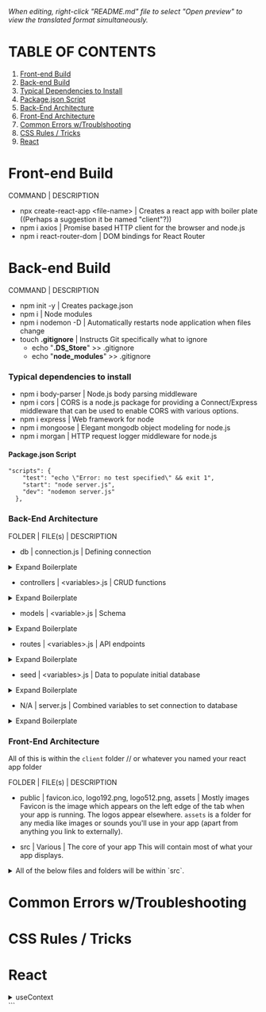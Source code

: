 _*When editing, right-click "README.md" file to select "Open preview" to view the translated format simultaneously.*_

# TABLE OF CONTENTS

1. [Front-end Build](#front-end)
2. [Back-end Build](#back-end)
3. [Typical Dependencies to Install](#dependencies)
4. [Package.json Script](#package.json)
5. [Back-End Architecture](#backarchitecture)
6. [Front-End Architecture](#frontarchitecture)
7. [Common Errors w/Troublshooting](#errors)
8. [CSS Rules / Tricks](#css)
9. [React](#react)

# Front-end Build <a name="front-end"></a>

COMMAND | DESCRIPTION

- npx create-react-app \<file-name\> | Creates a react app with boiler plate ((Perhaps a suggestion it be named "client"?))
- npm i axios | Promise based HTTP client for the browser and node.js
- npm i react-router-dom | DOM bindings for React Router

# Back-end Build <a name="back-end"></a>

COMMAND | DESCRIPTION

- npm init -y | Creates package.json
- npm i | Node modules
- npm i nodemon -D | Automatically restarts node application when files change
- touch **.gitignore** | Instructs Git specifically what to ignore
  - echo "**.DS_Store**" >> .gitignore
  - echo "**node_modules**" >> .gitignore

### Typical dependencies to install<a name="dependencies"></a>

- npm i body-parser | Node.js body parsing middleware
- npm i cors | CORS is a node.js package for providing a Connect/Express middleware that can be used to enable CORS with various options.
- npm i express | Web framework for node
- npm i mongoose | Elegant mongodb object modeling for node.js
- npm i morgan | HTTP request logger middleware for node.js

#### Package.json Script<a name="package.json"></a>

```
"scripts": {
    "test": "echo \"Error: no test specified\" && exit 1",
    "start": "node server.js",
    "dev": "nodemon server.js"
  },

```

### Back-End Architecture<a name="backarchitecture"></a>

FOLDER | FILE(s) | DESCRIPTION

- db | connection.js | Defining connection
<details>
 <summary>Expand Boilerplate</summary>

```
const mongoose = require("mongoose");

let MONGODB_URI =
  process.env.PROD_MONGODB || "mongodb://127.0.0.1:27017/app-nameDB"; // change this to whatever you actually want to name your database

mongoose
  .connect(MONGODB_URI, { useUnifiedTopology: true, useNewUrlParser: true })
  .then(() => console.log("Successfully connected to MongoDB."))
  .catch((e) => console.error("Connection error", e.message));

module.exports = mongoose.connection;

```

</details>

- controllers | \<variables\>.js | CRUD functions
<details>
 <summary>Expand Boilerplate</summary>

```
const Variable = require("../models/variable");
const db = require("../db/connection");

db.on("error", console.error.bind(console, "MongoDB connection error:"));

const getVariables = async (req, res) => {
  try {
    const variables = await Variable.find();
    res.json(variables);
  } catch (error) {
    res.status(500).json({ error: error.message });
  }
};

const getVariable = async (req, res) => {
  try {
    const { id } = req.params;
    const variable = await Variable.findById(id);
    if (variable) {
      return res.json(variable);
    }
    res.status(404).json({ message: "Variable not found!" });
  } catch (error) {
    res.status(500).json({ error: error.message });
  }
};

const createVariable = async (req, res) => {
  try {
    const variable = await new Variable(req.body);
    await variable.save();
    res.status(201).json(variable);
  } catch (error) {
    console.log(error);
    res.status(500).json({ error: error.message });
  }
};

const updateVariable = async (req, res) => {
  const { id } = req.params;
  await Variable.findByIdAndUpdate(id, req.body, { new: true }, (error, variable) => {
    if (error) {
      return res.status(500).json({ error: error.message });
    }
    if (!variable) {
      return res.status(404).json({ message: "Variable not found!" });
    }
    res.status(200).json(variable);
  });
};

const deleteVariable = async (req, res) => {
  try {
    const { id } = req.params;
    const deleted = await Variable.findByIdAndDelete(id);
    if (deleted) {
      return res.status(200).send("Variable deleted");
    }
    throw new Error("Variable not found");
  } catch (error) {
    res.status(500).json({ error: error.message });
  }
};

module.exports = {
  createVariable,
  getVariables,
  getVariable,
  updateVariable,
  deleteVariable,
};

```

</details>

- models | \<variable\>.js | Schema
<details>
 <summary>Expand Boilerplate</summary>

```
const mongoose = require("mongoose");
const Schema = mongoose.Schema;

const Variable = new Schema(
  {
    title: { type: String, required: true },
    imgURL: { type: String, required: true },
    content: { type: String, required: true },
    author: { type: String, required: true },
  },
  { timestamps: true }
);

module.exports = mongoose.model("variables", Variable);

```

</details>

- routes | \<variables\>.js | API endpoints
<details>
 <summary>Expand Boilerplate</summary>

```
const { Router } = require("express");
const controllers = require("../controllers/<filename>");

const router = Router();

router.get("/<variables>", controllers.getVariables);
router.get("/<variables>/:id", controllers.getVariable);
router.post("/<variables>", controllers.createVariable);
router.put("/<variables>/:id", controllers.updateVariable);
router.delete("/<variables>/:id", controllers.deleteVariable);

module.exports = router;

```

</details>

- seed | \<variables\>.js | Data to populate initial database
<details>
 <summary>Expand Boilerplate</summary>

```
const db = require("../db/connection");
const Variable = require("../models/variable");

db.on("error", console.error.bind(console, "MongoDB connection error:"));

const main = async () => {
  const variables = [
    {
    }
    ];
  await Variable.insertMany(variables);
  console.log("Created vaiables!");
  };
const run = async () => {
await main();
db.close();
};

run();

```

</details>

- N/A | server.js | Combined variables to set connection to database

<details>
 <summary>Expand Boilerplate</summary>
   
   ```
const express = require("express");
const cors = require("cors");
const bodyParser = require("body-parser");
const logger = require("morgan");
const variableRoutes = require("./routes/variable");
const db = require("./db/connection");
const { response } = require("express");
const PORT = process.env.PORT || 3000;

const app = express();

app.use(cors());
app.use(bodyParser.json());
app.use(logger("dev"));

app.use("/api", variableRoutes);

db.on("error", console.error.bind(console, "MongoDB connection error:"));

app.listen(PORT, () => console.log(`Listening on port: ${PORT}`));

app.get("/", (req, res) => res.send("This is root!"));

```

</details>

### Front-End Architecture<a name="frontarchitecture"></a>

All of this is within the `client` folder // or whatever you named your react app folder

FOLDER | FILE(s) | DESCRIPTION
* public | favicon.ico, logo192.png, logo512.png, assets | Mostly images
Favicon is the image which appears on the left edge of the tab when your app is running. The logos appear elsewhere. `assets` is a folder for any media like images or sounds you'll use in your app (apart from anything you link to externally).

* src | Various | The core of your app
This will contain most of what your app displays.

<details>
 <summary>All of the below files and folders will be within `src`.</summary>

* NA | index.js | Where the computer will look first. The included boilerplate allows you to use routing.
<details>
 <summary>Expand Boilerplate</summary>

```

import React from "react";
import ReactDOM from "react-dom";
import "./index.css";
import App from "./App";
import reportWebVitals from "./reportWebVitals";
import { BrowserRouter as Router } from "react-router-dom";

ReactDOM.render(
<React.StrictMode>
<Router>
<App />
</Router>
</React.StrictMode>,
document.getElementById("root")
);

// If you want to start measuring performance in your app, pass a function
// to log results (for example: reportWebVitals(console.log))
// or send to an analytics endpoint. Learn more: https://bit.ly/CRA-vitals
reportWebVitals();

```
</details>

* NA | App.js | Controls the traffic. Uses Switch which only sends users to the first matching Screen
<details>
 <summary>Expand Boilerplate</summary>

```

import React from "react";
import "./App.css";
import { Route, Switch } from "react-router-dom";
import <ScreenName> from "./screens/<ScreenName>/<ScreenName>";
import { getUser } from "./services/Users";

const App = () => {
return (

<div className="App">
<Switch>
<Route exact path="/" component={<ScreenName>} />
</Switch>
</div>
);
};

export default App;

```
</details>

* screens | ScreenName | Screens are components which take up essentially the entire body.
Each folder is named in PascalCase and contains two files. Each file has the exact same name as the folder. One uses the .css extension, the other uses the .jsx extension. Below is an example of the ScreenName.jsx file. Note: You can populate it rapidly by typing `rsf` and hitting enter, but remember you'll have to add the `import './ScreenName.css` manually.
<details>
 <summary>Expand Boilerplate</summary>

```

import React from "react";
import <ComponentName> from "../../components/<ComponentName>/<ComponentName>";

export default function ScreenName(props) {
return (

<div>
<ComponentName />
</div>
);
}

```
</details>

* components | ComponentName | Components represent one element on the screen.
Each folder is named in PascalCase and contains two files. Each file has the exact same name as the folder. One uses the .css extension, the other uses the .jsx extension. Below is an example of the ComponentName.jsx file. Note: You can populate it rapidly by typing `rsf` and hitting enter, but remember you'll have to add the `import './ComponentName.css` manually.
<details>
 <summary>Expand Boilerplate</summary>

```

import React from "react";
import <OtherComponent> from "../../<OtherComponent>/<OtherComponent>";

export default function ComponentName(props) {
return (

<div>
<OtherComponent />
</div>
);
}

```
</details>

* services | apiConfig.js | Exports a function to let the client connect to the database
<details>
 <summary>Expand Boilerplate</summary>

```

import axios from 'axios'

let apiUrl

const apiUrls = {
production: 'https://<App-Name>.herokuapp.com/api', // Make sure you update this with the actual name of your Heroku app
development: 'http://localhost:3000/api'
}

if (window.location.hostname === 'localhost') {
apiUrl = apiUrls.development
} else {
apiUrl = apiUrls.production
}

const api = axios.create({
baseURL: apiUrl
})

export default api

```
</details>

* services | <Collection>.js | Exports functions to use on the object types defined in your models.
 Note, by default it contains the CRUD functions, but this is where you add any other method you might need.
<details>
 <summary>Expand Boilerplate</summary>

```

import api from "./apiConfig";

export const getVariables = async () => {
try {
const response = await api.get("/variables");
return response.data;
} catch (error) {
throw error;
}
};

export const getVariable = async (id) => {
try {
const response = await api.get(`/variables/${id}`);
return response.data;
} catch (error) {
throw error;
}
};

export const createVariable = async (variable) => {
try {
const response = await api.post("/variables", variable);
return response.data;
} catch (error) {
throw error;
}
};

export const updateVariable = async (id, variable) => {
try {
const response = await api.put(`/variables/${id}`, variable);
return response.data;
} catch (error) {
throw error;
}
};

export const deleteVariable = async (id) => {
try {
const response = await api.delete(`/variables/${id}`);
return response.data;
} catch (error) {
throw error;
}
};

```
</details>
</details>

# Common Errors w/Troubleshooting<a name="errors"></a>
# CSS Rules / Tricks<a name="css"></a>
# React<a name="react"></a>

<details>
 <summary>useContext</summary>

useContext is useful when you want to carry a "global state" throughout the app without having to worry about child/parent relationship when passing props.
The best example for this would be when making a user

- for the first step, create a folder called _"CurrentUser"_, inside, make a file called _"CurrentUserContext.jsx"_,
this is an example of what the file should look like.

```
import React, { useState, useEffect } from "react";

const CurrentUserContext = React.createContext([{}, () => {}]);

function CurrentUserProvider(props) {
  const [currentUser, setCurrentUser] = useState(null);

  return (
    <CurrentUserContext.Provider value={[currentUser, setCurrentUser]}>
      {props.children}
    </CurrentUserContext.Provider>
  );
}

export { CurrentUserContext, CurrentUserProvider };
```

next, wrap the `App.js` with CurrentUserProvider, here's an example:

```
import Home from './screens/Home.jsx'
import { CurrentUserProvider } from "./CurrentUser/CurrentUserContext";

function App() {
  return (
    <CurrentUserProvider>
      <Layout>
        <Switch>
        <Route path='/' component={Home}/>
        </Switch>
      </Layout>
    </CurrentUserProvider>
  );
```
here's an example of CurrentUser being called in a component with useContext

```
import { useContext } from "react";
import { CurrentUserContext } from "../currentUser/CurrentUserContext";
 function <functionname> {
 const [currentUser, setCurrentUser] = useContext(CurrentUserContext);
 }
```
now you can use it!, full example: 

```
import Header from "../components/Header";
import { useContext } from "react";
import { useHistory } from 'react-router-dom'
import { CurrentUserContext } from "../CurrentUser/CurrentUserContext";
import { removeToken } from '../services/auth'

export default function Layout(props) {
  const history =  useHistory()
  const [currentUser, setCurrentUser] = useContext(CurrentUserContext);
   
   const handleLogout = () => {
    setCurrentUser(null);
    localStorage.removeItem('authToken');
    removeToken();
    history.push('/');
   }
  
  return (
    <div className="App">
      <Header currentUser={currentUser} handleLogout={handleLogout} />
      {props.children}
    </div>
  );
}
```
</details>
```

